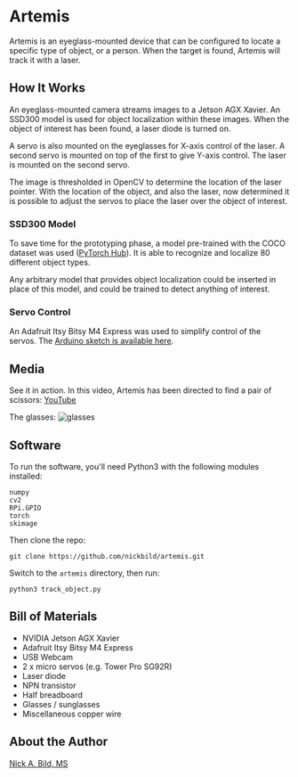 # Artemis

Artemis is an eyeglass-mounted device that can be configured to locate a specific type of object, or a person.  When the target is found, Artemis will track it with a laser.

## How It Works

An eyeglass-mounted camera streams images to a Jetson AGX Xavier.  An SSD300 model is used for object localization within these images.  When the object of interest has been found, a laser diode is turned on.

A servo is also mounted on the eyeglasses for X-axis control of the laser.  A second servo is mounted on top of the first to give Y-axis control.  The laser is mounted on the second servo.

The image is thresholded in OpenCV to determine the location of the laser pointer.  With the location of the object, and also the laser, now determined it is possible to adjust the servos to place the laser over the object of interest.

### SSD300 Model

To save time for the prototyping phase, a model pre-trained with the COCO dataset was used ([PyTorch Hub](https://pytorch.org/hub/nvidia_deeplearningexamples_ssd/)).  It is able to recognize and localize 80 different object types.

Any arbitrary model that provides object localization could be inserted in place of this model, and could be trained to detect anything of interest.

### Servo Control

An Adafruit Itsy Bitsy M4 Express was used to simplify control of the servos.  The [Arduino sketch is available here](https://github.com/nickbild/artemis/blob/master/servo_handler/servo_handler.ino).

## Media

See it in action.  In this video, Artemis has been directed to find a pair of scissors:
[YouTube](https://www.youtube.com/watch?v=zOmJOMlqhAQ)

The glasses:
![glasses](***TODO***)

## Software

To run the software, you'll need Python3 with the following modules installed:

```
numpy
cv2
RPi.GPIO
torch
skimage
```

Then clone the repo:

`git clone https://github.com/nickbild/artemis.git`

Switch to the `artemis` directory, then run:

`python3 track_object.py`

## Bill of Materials

- NVIDIA Jetson AGX Xavier
- Adafruit Itsy Bitsy M4 Express
- USB Webcam
- 2 x micro servos (e.g. Tower Pro SG92R)
- Laser diode
- NPN transistor
- Half breadboard
- Glasses / sunglasses
- Miscellaneous copper wire

## About the Author

[Nick A. Bild, MS](https://nickbild79.firebaseapp.com/#!/)
